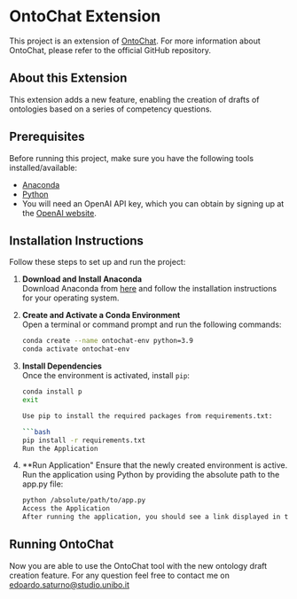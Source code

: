 # OntoChat Extension

This project is an extension of [OntoChat](https://github.com/King-s-Knowledge-Graph-Lab/OntoChat). For more information about OntoChat, please refer to the official GitHub repository.

## About this Extension

This extension adds a new feature, enabling the creation of drafts of ontologies based on a series of competency questions.

## Prerequisites

Before running this project, make sure you have the following tools installed/available:
- [Anaconda](https://www.anaconda.com/products/distribution)
- [Python](https://www.python.org/downloads/)
- You will need an OpenAI API key, which you can obtain by signing up at the [OpenAI website](https://platform.openai.com/signup).

## Installation Instructions

Follow these steps to set up and run the project:

1. **Download and Install Anaconda**  
   Download Anaconda from [here](https://www.anaconda.com/products/distribution) and follow the installation instructions for your operating system.

2. **Create and Activate a Conda Environment**  
   Open a terminal or command prompt and run the following commands:
   ```bash
   conda create --name ontochat-env python=3.9
   conda activate ontochat-env

3. **Install Dependencies**  
   Once the environment is activated, install `pip`:
   
   ```bash
   conda install p
   exit
   
   Use pip to install the required packages from requirements.txt:

   ```bash
   pip install -r requirements.txt
   Run the Application

5. **Run Application"
   Ensure that the newly created environment is active. Run the application using Python by providing the absolute path to the app.py file:

   ```bash
   python /absolute/path/to/app.py
   Access the Application
   After running the application, you should see a link displayed in the terminal. Copy and paste the link into any web browser.

## Running OntoChat
Now you are able to use the OntoChat tool with the new ontology draft creation feature. For any question feel free to contact me on edoardo.saturno@studio.unibo.it



